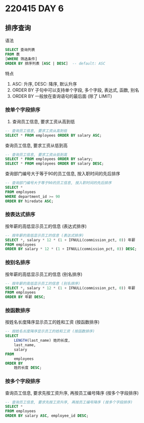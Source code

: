 # 220415 DAY 6

## 排序查询

语法

```sql
SELECT 查询列表
FROM 表
[WHERE 筛选条件]
ORDER BY 排序列表 [ASC | DESC]  -- default: ASC
```

特点

1. ASC: 升序, DESC: 降序, 默认升序
2. ORDER BY 子句中可以支持单个字段, 多个字段, 表达式, 函数, 别名
3. ORDER BY 一般放在查询语句的最后面 (除了 LIMIT)


### 按单个字段排序

1. 查询员工信息, 要求工资从高到低

```sql
-- 查询员工信息, 要求工资从高到低
SELECT * FROM employees ORDER BY salary ASC;
```

查询员工信息, 要求工资从低到高

```sql
-- 查询员工信息, 要求工资从低到高
SELECT * FROM employees ORDER BY salary;
SELECT * FROM employees ORDER BY salary DESC;
```

查询部门编号大于等于90的员工信息, 按入职时间的先后排序

```sql
-- 查询部门编号大于等于90的员工信息, 按入职时间的先后排序
SELECT *
FROM employees
WHERE department_id >= 90
ORDER BY hiredate ASC;
```


### 按表达式排序

按年薪的高低显示员工的信息 (表达式排序)

```sql
-- 按年薪的高低显示员工的信息 (表达式排序)
SELECT *, salary * 12 * (1 + IFNULL(commission_pct, 0)) 年薪
FROM employees
ORDER BY salary * 12 * (1 + IFNULL(commission_pct, 0)) DESC;
```


### 按别名排序

按年薪的高低显示员工的信息 (别名排序)

```sql
-- 按年薪的高低显示员工的信息 (别名排序)
SELECT *, salary * 12 * (1 + IFNULL(commission_pct, 0)) 年薪
FROM employees
ORDER BY 年薪 DESC;
```


### 按函数排序

按姓名长度降序显示员工的姓和工资 (按函数排序)

```sql
-- 按姓名长度降序显示员工的姓和工资 (按函数排序)
SELECT
    LENGTH(last_name) 姓的长度,
    last_name,
    salary
FROM
    employees
ORDER BY
    姓的长度 DESC;
```


### 按多个字段排序

查询员工信息, 要求先按工资升序, 再按员工编号降序 (按多个字段排序)

```sql
-- 查询员工信息, 要求先按工资升序, 再按员工编号降序 (按多个字段排序)
SELECT *
FROM employees
ORDER BY salary ASC, employee_id DESC;
```

